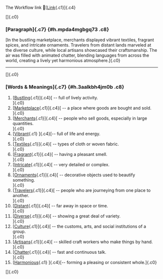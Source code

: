 The Workflow link
👏[[Link](https://www.google.com/url?q=http://www.google.com&sa=D&source=editors&ust=1758134395958363&usg=AOvVaw0ILT4Yjl4L9AZk4ORq8GZH){.c1}]{.c4}

[]{.c0}

### [Paragraph]{.c7} {#h.mpda4mgbgq73 .c8}

[In the bustling marketplace, merchants displayed vibrant textiles,
fragrant spices, and intricate ornaments. Travelers from distant lands
marveled at the diverse culture, while local artisans showcased their
craftsmanship. The air was filled with animated chatter, blending
languages from across the world, creating a lively yet harmonious
atmosphere.]{.c0}

------------------------------------------------------------------------

[]{.c0}

### [Words & Meanings]{.c7} {#h.3aalkbh4jm0b .c8}

1.  [[Bustling](https://www.google.com/url?q=http://www.google.com&sa=D&source=editors&ust=1758134395959788&usg=AOvVaw0fWLRo9GDgWKgxTkeJRH4G){.c1}]{.c4}[ --
    full of lively activity.\
    ]{.c0}
2.  [[Marketplace](https://www.google.com/url?q=http://www.google.com&sa=D&source=editors&ust=1758134395960101&usg=AOvVaw09cOHCReP8hLQWSoW9-Iuk){.c1}]{.c4}[ --
    a place where goods are bought and sold.\
    ]{.c0}
3.  [[Merchants](https://www.google.com/url?q=http://www.google.com&sa=D&source=editors&ust=1758134395960399&usg=AOvVaw0wghTgFUfHCWJpveE2kO5B){.c1}]{.c4}[ --
    people who sell goods, especially in large quantities.\
    ]{.c0}
4.  [[Vibrant](https://www.google.com/url?q=http://www.google.com&sa=D&source=editors&ust=1758134395960695&usg=AOvVaw1aZ9xBtiMPWIlk6RVMh3EY){.c1}
    ]{.c4}[-- full of life and energy.\
    ]{.c0}
5.  [[Textiles](https://www.google.com/url?q=http://www.google.com&sa=D&source=editors&ust=1758134395960975&usg=AOvVaw2Ks4sRtk6Ky5NrAb1ZZYQt){.c1}]{.c4}[ --
    types of cloth or woven fabric.\
    ]{.c0}
6.  [[Fragrant](https://www.google.com/url?q=http://www.google.com&sa=D&source=editors&ust=1758134395961241&usg=AOvVaw3HMq2KUWQ5cv77zF33nn1f){.c1}]{.c4}[ --
    having a pleasant smell.\
    ]{.c0}
7.  [[Intricate](https://www.google.com/url?q=http://www.google.com&sa=D&source=editors&ust=1758134395961472&usg=AOvVaw15wXh5ZPshmhaG3as0Q90v){.c1}]{.c4}[ --
    very detailed or complex.\
    ]{.c0}
8.  [[Ornaments](https://www.google.com/url?q=http://www.google.com&sa=D&source=editors&ust=1758134395961699&usg=AOvVaw1FAZfvo-f3uO8HM3UxkPkk){.c1}]{.c4}[ --
    decorative objects used to beautify something.\
    ]{.c0}
9.  [[Travelers](https://www.google.com/url?q=http://www.google.com&sa=D&source=editors&ust=1758134395961946&usg=AOvVaw0E_7d5ZfXtsRHHpWY-Bqyd){.c1}]{.c4}[ --
    people who are journeying from one place to another.\
    ]{.c0}
10. [[Distant](https://www.google.com/url?q=http://www.google.com&sa=D&source=editors&ust=1758134395962213&usg=AOvVaw37zmnDT6QreoD2YcRLkRbr){.c1}]{.c4}[ --
    far away in space or time.\
    ]{.c0}
11. [[Diverse](https://www.google.com/url?q=http://www.google.com&sa=D&source=editors&ust=1758134395962434&usg=AOvVaw1RbUrH3Ypk5sl69NttcaCd){.c1}]{.c4}[ --
    showing a great deal of variety.\
    ]{.c0}
12. [[Culture](https://www.google.com/url?q=http://www.google.com&sa=D&source=editors&ust=1758134395962659&usg=AOvVaw3FqMjS09WbfM5op4JFQTQh){.c1}]{.c4}[ --
    the customs, arts, and social institutions of a group.\
    ]{.c0}
13. [[Artisans](https://www.google.com/url?q=http://www.google.com&sa=D&source=editors&ust=1758134395962976&usg=AOvVaw0PyeX1jqUwoVEA6wBVAK0Q){.c1}]{.c4}[ --
    skilled craft workers who make things by hand.\
    ]{.c0}
14. [[Chatter](https://www.google.com/url?q=http://www.google.com&sa=D&source=editors&ust=1758134395963242&usg=AOvVaw0HbjGyUPKw2dBc9Brtq5dh){.c1}]{.c4}[ --
    fast and continuous talk.\
    ]{.c0}
15. [[Harmonious](https://www.google.com/url?q=http://www.google.com&sa=D&source=editors&ust=1758134395963459&usg=AOvVaw38jxgPUceGiJuZlTitUsvU){.c1}
    ]{.c4}[-- forming a pleasing or consistent whole.]{.c0}

[]{.c0}
